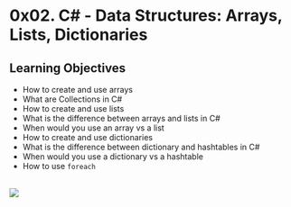 # 0x02. C# - Data Structures: Arrays, Lists, Dictionaries
## Learning Objectives
* How to create and use arrays
* What are Collections in C#
* How to create and use lists
* What is the difference between arrays and lists in C#
* When would you use an array vs a list
* How to create and use dictionaries
* What is the difference between dictionary and hashtables in C#
* When would you use a dictionary vs a hashtable
* How to use `foreach`
<br>
<img src ="https://www.holbertonschool.com/holberton-logo.png">